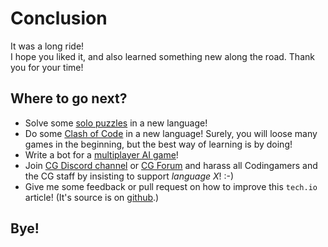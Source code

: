 # Conclusion

It was a long ride!\
I hope you liked it, and also learned something new along the road.
Thank you for your time!

## Where to go next?

- Solve some [solo puzzles](https://www.codingame.com/training) in a new language!
- Do some [Clash of Code](https://www.codingame.com/multiplayer/clashofcode) in a new language! Surely, you will loose many games in the beginning, but the best way of learning is by doing!
- Write a bot for a [multiplayer AI game](https://www.codingame.com/multiplayer/bot-programming)!
- Join [CG Discord channel](https://discord.com/channels/466965651135922206/466965651135922208) or [CG Forum](https://www.codingame.com/forum/t/languages-update/1574) and harass all Codingamers and the CG staff by insisting to support _language X_! :-)
- Give me some feedback or pull request on how to improve this `tech.io` article! (It's source is on [github](https://github.com/tbali0524/playground-dvtfkqgd).)

## Bye!
